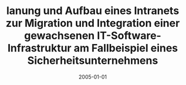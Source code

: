---
abstract: ''
authors:
- Christian Deubel
date: '2005-01-01'
featured: false
publication_types:
- '7'
publishDate: '2005-01-01'
title: lanung und Aufbau eines Intranets zur Migration und Integration einer gewachsenen
  IT-Software-Infrastruktur am Fallbeispiel eines Sicherheitsunternehmens
url_pdf: ''
---